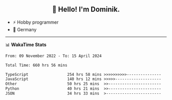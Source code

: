 <h2 align="center">👋 Hello! I'm Dominik.</h2>

- ⚡ Hobby programmer
- 📍 Germany

---
📊 **WakaTime Stats**
<!--START_SECTION:waka-->

```txt
From: 09 November 2022 - To: 15 April 2024

Total Time: 660 hrs 56 mins

TypeScript                 254 hrs 58 mins >>>>>>>>>>---------------   38.58 %
JavaScript                 140 hrs 12 mins >>>>>--------------------   21.21 %
Other                      50 hrs 25 mins  >>-----------------------   07.63 %
Python                     40 hrs 21 mins  >>-----------------------   06.11 %
JSON                       34 hrs 33 mins  >------------------------   05.23 %
```

<!--END_SECTION:waka-->
